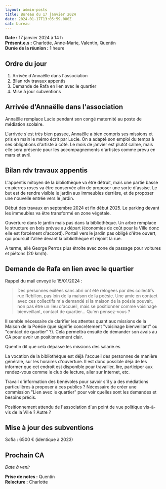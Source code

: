 ```yaml
---
layout: admin-posts
title: Bureau du 17 janvier 2024
date: 2024-01-17T13:05:59.080Z
cat: bureau
---
```

**Date :** 17 janvier 2024 à 14 h  
**Présent.e.s :** Charlotte, Anne-Marie, Valentin, Quentin   
**Durée de la réunion :** 1 heure

## Ordre du jour

1. Arrivée d'Annaëlle dans l'association
2. Bilan rdv travaux appentis
3. Demande de Rafa en lien avec le quartier
4. Mise à jour subventions

## Arrivée d'Annaëlle dans l'association

Annaëlle remplace Lucie pendant son congé maternité au poste de médiation scolaire. 

L'arrivée s'est très bien passée, Annaëlle a bien compris ses missions et pris en main le mémo écrit par Lucie. On a adapté son emploi du temps à ses obligations d'artiste à côté. Le mois de janvier est plutôt calme, mais elle sera présente pour les accompagnements d'artistes comme prévu en mars et avril.

## Bilan rdv travaux appentis

L'appentis mitoyen de la bibliothèque va être détruit, mais une partie basse en pierres roses va être conservée afin de proposer une sorte d'assise. Le but est de rendre visible le jardin aux immeubles derrière, et de proposer une nouvelle entrée vers le jardin.

Début des travaux en septembre 2024 et fin début 2025. Le parking devant les immeubles va être transformé en zone végétale. 

Ouverture dans le jardin mais pas dans la bibliothèque. Un arbre remplace le structure en bois prévue au départ (économies de coût pour la Ville donc elle est forcément d'accord). Portail vers le jardin pas obligé d'être ouvert, qui poursuit l'allée devant la bibliothèque et rejoint la rue. 

A terme, allé George Perros plus étroite avec zone de passage pour voitures et piétons (20 km/h).

## Demande de Rafa en lien avec le quartier

Rappel du mail envoyé le 15/01/2024 :

> Des personnes exilées sans abri ont été relogées par des collectifs rue Rebillon, pas loin de la maison de la poésie. Une amie en contact avec ces collectifs m'a demandé si la maison de la poésie pouvait, non pas être un lieu d'accueil, mais se positionner comme voisinage bienveillant, contact de quartier... Qu'en pensez-vous ? 

Il semble nécessaire de clarifier les attentes quant aux missions de la Maison de la Poésie (que signifie concrètement "voisinage bienveillant" ou "contact de quartier" ?). Cela permettra ensuite de demander son avais au CA pour avoir un positionnement clair.  

Quentin dit que cela dépasse les missions des salarié.es.

La vocation de la bibliothèque est déjà l'accueil des personnes de manière générale, sur les horaires d'ouverture. Il est donc possible déjà de les informer que cet endroit est disponible pour travailler, lire, participer aux rendez-vous comme le club de lecture, aller sur Internet, etc.

Travail d'information des bénévoles pour savoir s'il y a des médiations particulières à proposer à ces publics ? Nécessaire de créer une commission "Lien avec le quartier" pour voir quelles sont les demandes et besoins précis.

Positionnement attendu de l'association d'un point de vue politique vis-à-vis de la Ville ? Autre ?

## Mise à jour des subventions

Sofia : 6500 € (identique à 2023)

## Prochain CA

*Date à venir*

**Prise de notes :** Quentin  
**Relecture :** Charlotte